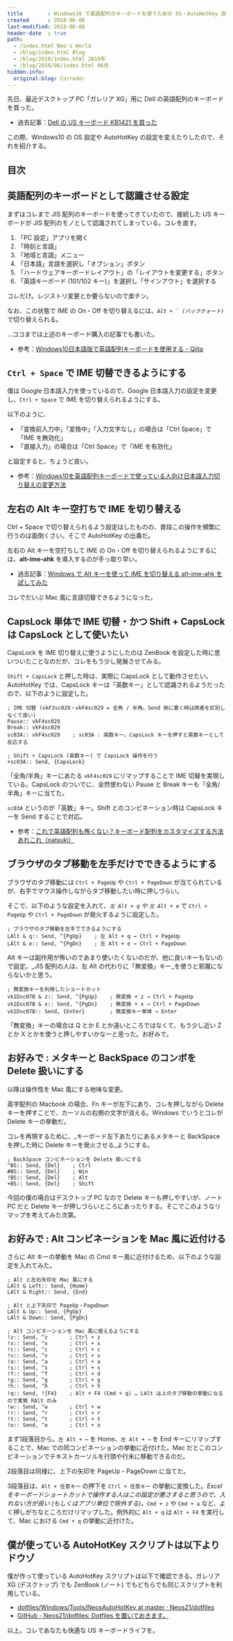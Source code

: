 ```yaml
---
title        : Windows10 で英語配列のキーボードを使うための OS・AutoHotKey 設定
created      : 2018-06-08
last-modified: 2018-06-08
header-date  : true
path:
  - /index.html Neo's World
  - /blog/index.html Blog
  - /blog/2018/index.html 2018年
  - /blog/2018/06/index.html 06月
hidden-info:
  original-blog: Corredor
---
```


先日、最近デスクトップ PC「ガレリア XG」用に Dell の英語配列のキーボードを買った。

- 過去記事：[Dell の US キーボード KB1421 を買った](/blog/2018/05/26-02.html)

この際、Windows10 の OS 設定や AutoHotKey の設定を変えたりしたので、それを紹介する。

## 目次

## 英語配列のキーボードとして認識させる設定

まずはコレまで JIS 配列のキーボードを使ってきていたので、接続した US キーボードが JIS 配列のモノとして認識されてしまっている。コレを直す。

1. 「PC 設定」アプリを開く
2. 「時刻と言語」
3. 「地域と言語」メニュー
4. 「日本語」言語を選択し「オプション」ボタン
5. 「ハードウェアキーボードレイアウト」の「レイアウトを変更する」ボタン
6. 「英語キーボード (101/102 キー)」を選択し「サインアウト」を選択する

コレだけ。レジストリ変更とか要らないので楽チン。

なお、この状態で IME の On・Off を切り替えるには、_``Alt + ` (バッククォート)``_ で切り替えられる。

…ココまでは上述のキーボード購入の記事でも書いた。

- 参考：[Windows10日本語版で英語配列キーボードを使用する - Qiita](https://qiita.com/shimizu14/items/000cceb9e72a492b9176)

## `Ctrl + Space` で IME 切替できるようにする

僕は Google 日本語入力を使っているので、Google 日本語入力の設定を変更し、`Ctrl + Space` で IME を切り替えられるようにする。

以下のように、

- 「変換前入力中」「変換中」「入力文字なし」の場合は「Ctrl Space」で「IME を無効化」
- 「直接入力」の場合は「Ctrl Space」で「IME を有効化」

と設定すると、ちょうど良い。

- 参考：[Windows10を英語配列キーボードで使っている人向け日本語入力切り替えの変更方法](http://ko-log.net/tech-log/archives/2561460.html)

## 左右の Alt キー空打ちで IME を切り替える

Ctrl + Space で切り替えられるよう設定はしたものの、普段この操作を頻繁に行うのは面倒くさい。そこで AutoHotKey の出番だ。

左右の Alt キーを空打ちして IME の On・Off を切り替えられるようにするには、__alt-ime-ahk__ を導入するのが手っ取り早い。

- 過去記事：[Windows で Alt キーを使って IME を切り替える alt-ime-ahk を試してみた](/blog/2018/06/07-01.html)

コレでだいぶ Mac 風に言語切替できるようになった。

## CapsLock 単体で IME 切替・かつ Shift + CapsLock は CapsLock として使いたい

CapsLock を IME 切り替えに使うようにしたのは ZenBook を設定した時に思いついたことなのだが、コレをもう少し発展させてみる。

`Shift + CapsLock` と押した時は、実際に CapsLock として動作させたい。AutoHotKey では、CapsLock キーは「英数キー」として認識されるようだったので、以下のように設定した。

```autohotkey
; IME 切替 (vkF3sc029・vkF4sc029 = 全角 / 半角。Send 側に書く時は両者を区別しなくて良い)
Pause:: vkF4sc029
Break:: vkF4sc029
sc03A:: vkF4sc029    ; sc03A : 英数キー。CapsLock キーを押すと英数キーとして反応する

; Shift + CapsLock (英数キー) で CapsLock 操作を行う
+sc03A:: Send, {CapsLock}
```

「全角/半角」キーにあたる `vkF4sc029` にリマップすることで IME 切替を実現している。CapsLock のついでに、全然使わない Pause と Break キーも「全角/半角」キーに当てた。

`sc03A` というのが「英数」キー。Shift とのコンビネーション時は CapsLock キーを Send することで対応。

- 参考：[これで英語配列も怖くない？キーボード配列をカスタマイズする方法あれこれ（natsuki）](https://win-tab.net/deskapp/keyboard_customize_1710221/)

## ブラウザのタブ移動を左手だけでできるようにする

ブラウザのタブ移動には `Ctrl + PageUp` や `Ctrl + PageDown` が当てられているが、右手でマウス操作しながらタブ移動したい時に押しづらい。

そこで、以下のような設定を入れて、_`左 Alt + q` や `左 Alt + e`_ で `Ctrl + PageUp` や `Ctrl + PageDown` が発火するように設定した。

```autohotkey
; ブラウザのタブ移動を左手でできるようにする
LAlt & q:: Send, ^{PgUp}    ; 左 Alt + q → Ctrl + PageUp
LAlt & e:: Send, ^{PgDn}    ; 左 Alt + e → Ctrl + PageDown
```

Alt キーは副作用が怖いのであまり使いたくないのだが、他に良いキーもないので設定。_JIS 配列の人は、左 Alt の代わりに「無変換」キー_を使うと邪魔にならないかと思う。

```autohotkey
; 無変換キーを利用したショートカット
vk1Dsc07B & z:: Send, ^{PgUp}    ; 無変換 + z → Ctrl + PageUp
vk1Dsc07B & x:: Send, ^{PgDn}    ; 無変換 + x → Ctrl + PageDown
vk1Dsc07B:: Send, {Enter}        ; 無変換キー単体 → Enter
```

「無変換」キーの場合は Q とか E とか遠いところではなくて、もう少し近い Z とか X とかを使うと押しやすいかなーと思った。お好みで。

## お好みで : メタキーと BackSpace のコンボを Delete 扱いにする

以降は操作性を Mac 風にする地味な変更。

英字配列の Macbook の場合、Fn キーが左下にあり、コレを押しながら Delete キーを押すことで、カーソルの右側の文字が消える。Windows でいうとコレが Delete キーの挙動だ。

コレを再現するために、_キーボード左下あたりにあるメタキーと BackSpace を押した時に Delete キーを発火させる_ようにする。

```autohotkey
; BackSpace コンビネーションを Delete 扱いにする
^BS:: Send, {Del}    ; Ctrl
#BS:: Send, {Del}    ; Win
!BS:: Send, {Del}    ; Alt
+BS:: Send, {Del}    ; Shift
```

今回の僕の場合はデスクトップ PC なので Delete キーも押しやすいが、ノート PC だと Delete キーが押しづらいところにあったりする。そこでこのようなリマップを考えてみた次第。

## お好みで : Alt コンビネーションを Mac 風に近付ける

さらに Alt キーの挙動を Mac の Cmd キー風に近付けるため、以下のような設定を入れてみた。

```autohotkey
; Alt と左右矢印を Mac 風にする
LAlt & Left:: Send, {Home}
LAlt & Right:: Send, {End}

; Alt と上下矢印で PageUp・PageDown
LAlt & Up:: Send, {PgUp}
LAlt & Down:: Send, {PgDn}

; Alt コンビネーションを Mac 風に使えるようにする
!z:: Send, ^z       ; Ctrl + z
!x:: Send, ^x       ; Ctrl + x
!c:: Send, ^c       ; Ctrl + c
!v:: Send, ^v       ; Ctrl + v
!a:: Send, ^a       ; Ctrl + a
!s:: Send, ^s       ; Ctrl + s
!f:: Send, ^f       ; Ctrl + d
!g:: Send, ^g       ; Ctrl + g
!h:: Send, ^h       ; Ctrl + h
!q:: Send, !{F4}    ; Alt + F4 (Cmd + q) … LAlt は上のタブ移動の挙動になるので実質 RAlt のみ
!w:: Send, ^w       ; Ctrl + w
!r:: Send, ^r       ; Ctrl + r
!t:: Send, ^t       ; Ctrl + t
!o:: Send, ^o       ; Ctrl + o
```

まず1段落目から。`左 Alt + ←` を Home、`左 Alt + →` を End キーにリマップすることで、Mac での同コンビネーションの挙動に近付けた。Mac だとこのコンビネーションでテキストカーソルを行頭や行末に移動できるのだ。

2段落目は同様に、上下の矢印を PageUp・PageDown に当てた。

3段落目は、`Alt + 任意キー` の押下を `Ctrl + 任意キー` の挙動に変換した。_Excel をキーボードショートカットで操作する人はこの設定が悪さすると思うので、入れない方が良い (もしくはアプリ単位で除外する)。_`Cmd + z` や `Cmd + a` など、よく押しがちなところだけリマップした。例外的に `Alt + q` は `Alt + F4` を実行して、Mac における `Cmd + q` の挙動に近付けた。

## 僕が使っている AutoHotKey スクリプトは以下よりドウゾ

僕が作って使っている AutoHotKey スクリプトは以下で確認できる。ガレリア XG (デスクトップ) でも ZenBook (ノート) でもどちらでも同じスクリプトを利用している。

- [dotfiles/Windows/Tools/NeosAutoHotKey at master · Neos21/dotfiles](https://github.com/Neos21/dotfiles/tree/master/Windows/Tools/NeosAutoHotKey)
- [GitHub - Neos21/dotfiles: Dotfiles を置いておきます。](https://github.com/Neos21/dotfiles)

以上。コレであなたも快適な US キーボードライフを。
